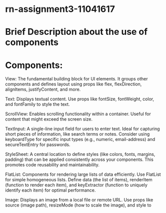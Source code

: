 # rn-assignment3-11041617
# Brief Description about the use of components
# Components:
View:
The fundamental building block for UI elements. It groups other components and defines layout using props like flex, flexDirection, alignItems, justifyContent, and more.

Text:
Displays textual content. Use props like fontSize, fontWeight, color, and fontFamily to style the text.

ScrollView:
Enables scrolling functionality within a container. Useful for content that might exceed the screen size.

TextInput:
A single-line input field for users to enter text. Ideal for capturing short pieces of information, like search terms or notes. Consider using keyboardType for specific input types (e.g., numeric, email-address) and secureTextEntry for passwords.

StyleSheet:
A central location to define styles (like colors, fonts, margins, padding) that can be applied consistently across your components. This promotes code reusability and maintainability.

FlatList:
Components for rendering large lists of data efficiently. Use FlatList for simple homogeneous lists. Define data (the list of items), renderItem (function to render each item), and keyExtractor (function to uniquely identify each item) for optimal performance.

Image: Displays an image from a local file or remote URL. Use props like source (image path), resizeMode (how to scale the image), and style to